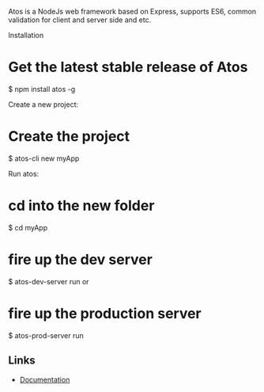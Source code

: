 Atos is a NodeJs web framework based on Express, supports ES6, common validation for client and server side and etc.

Installation

# Get the latest stable release of Atos
$ npm install atos -g

Create a new project:

# Create the project
$ atos-cli new myApp

Run atos:

# cd into the new folder
$ cd myApp

# fire up the dev server
$ atos-dev-server run
or
# fire up the production server
$ atos-prod-server run

## Links
- [Documentation](https://anton-shumanski.github.io/atos/)
